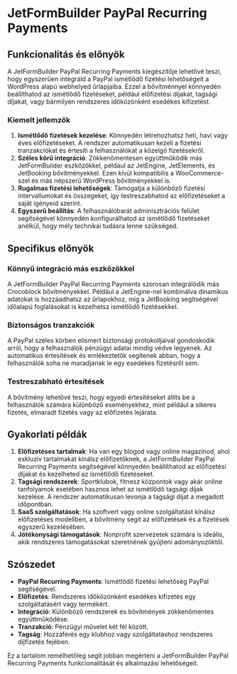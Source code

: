 # JetFormBuilder PayPal Recurring Payments

## Funkcionalitás és előnyök

A JetFormBuilder PayPal Recurring Payments kiegészítője lehetővé teszi, hogy egyszerűen integráld a PayPal ismétlődő fizetési lehetőségeit a WordPress alapú webhelyed űrlapjaiba. Ezzel a bővítménnyel könnyedén beállíthatod az ismétlődő fizetéseket, például előfizetési díjakat, tagsági díjakat, vagy bármilyen rendszeres időközönként esedékes kifizetést.

### Kiemelt jellemzők

1. **Ismétlődő fizetések kezelése**: Könnyedén létrehozhatsz heti, havi vagy éves előfizetéseket. A rendszer automatikusan kezeli a fizetési tranzakciókat és értesíti a felhasználókat a közelgő fizetésekről.
2. **Széles körű integráció**: Zökkenőmentesen együttműködik más JetFormBuilder eszközökkel, például az JetEngine, JetElements, és JetBooking bővítményekkel. Ezen kívül kompatibilis a WooCommerce-szel és más népszerű WordPress bővítményekkel is.
3. **Rugalmas fizetési lehetőségek**: Támogatja a különböző fizetési intervallumokat és összegeket, így testreszabhatod az előfizetéseket a saját igényeid szerint.
4. **Egyszerű beállítás**: A felhasználóbarát adminisztrációs felület segítségével könnyedén konfigurálhatod az ismétlődő fizetéseket anélkül, hogy mély technikai tudásra lenne szükséged.

## Specifikus előnyök

### Könnyű integráció más eszközökkel

A JetFormBuilder PayPal Recurring Payments szorosan integrálódik más Crocoblock bővítményekkel. Például a JetEngine-nel kombinálva dinamikus adatokat is hozzáadhatsz az űrlapokhoz, míg a JetBooking segítségével időalapú foglalásokat is kezelhetsz ismétlődő fizetésekkel.

### Biztonságos tranzakciók

A PayPal széles körben elismert biztonsági protokolljaival gondoskodik arról, hogy a felhasználók pénzügyi adatai mindig védve legyenek. Az automatikus értesítések és emlékeztetők segítenek abban, hogy a felhasználók soha ne maradjanak le egy esedékes fizetésről sem.

### Testreszabható értesítések

A bővítmény lehetővé teszi, hogy egyedi értesítéseket állíts be a felhasználók számára különböző eseményekhez, mint például a sikeres fizetés, elmaradt fizetés vagy az előfizetés lejárata.

## Gyakorlati példák

1. **Előfizetéses tartalmak**: Ha van egy blogod vagy online magazinod, ahol exkluzív tartalmakat kínálsz előfizetőknek, a JetFormBuilder PayPal Recurring Payments segítségével könnyedén beállíthatod az előfizetési díjakat és kezelheted az ismétlődő fizetéseket.
2. **Tagsági rendszerek**: Sportklubok, fitnesz központok vagy akár online tanfolyamok esetében hasznos lehet az ismétlődő tagsági díjak kezelése. A rendszer automatikusan levonja a tagsági díjat a megadott időpontban.
3. **SaaS szolgáltatások**: Ha szoftvert vagy online szolgáltatást kínálsz előfizetéses modellben, a bővítmény segít az előfizetések és a fizetések egyszerű kezelésében.
4. **Jótékonysági támogatások**: Nonprofit szervezetek számára is ideális, akik rendszeres támogatásokat szeretnének gyűjteni adományozóktól.

## Szószedet

- **PayPal Recurring Payments**: Ismétlődő fizetési lehetőség PayPal segítségével.
- **Előfizetés**: Rendszeres időközönként esedékes kifizetés egy szolgáltatásért vagy termékért.
- **Integráció**: Különböző rendszerek és bővítmények zökkenőmentes együttműködése.
- **Tranzakció**: Pénzügyi művelet két fél között.
- **Tagság**: Hozzáférés egy klubhoz vagy szolgáltatáshoz rendszeres díjfizetés fejében.

Ez a tartalom remélhetőleg segít jobban megérteni a JetFormBuilder PayPal Recurring Payments funkcionalitását és alkalmazási lehetőségeit.